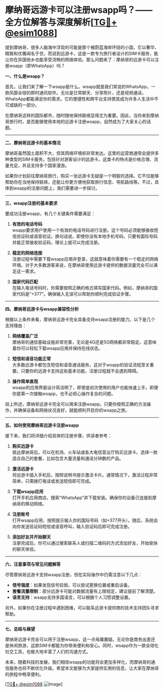 # 摩纳哥远游卡可以注册wsapp吗？——全方位解答与深度解析[[TG💪+ @esim1088](https://t.me/s/esim1088)]

提到摩纳哥，很多人脑海中浮现的可能是那个被蔚蓝海岸环绕的小国，它以奢华、精致和优雅闻名于世。而说到远游卡，这是一款专为旅行者设计的SIM卡服务，能让你在异国他乡也能享受流畅的网络体验。那么问题来了：摩纳哥的远游卡可以注册wsapp（即WhatsApp）吗？

**一、什么是wsapp？**

首先，让我们来了解一下wsapp是什么。wsapp就是我们常说的WhatsApp，一款风靡全球的即时通讯软件。无论是日常聊天、分享照片，还是视频通话，WhatsApp都能满足你的需求。它的便捷性和跨平台支持使其成为许多人生活中不可或缺的一部分。

在摩纳哥这样的国际都市，随时随地保持联络显得尤为重要。因此，当你来到摩纳哥旅行时，是否能够使用本地的远游卡注册wsapp，自然成为了大家关心的话题。

---

**二、摩纳哥远游卡的基本情况**

摩纳哥虽然国土面积不大，但其网络环境却非常发达。这里的运营商通常会提供多种类型的SIM卡服务，包括针对游客设计的远游卡。这类卡的特点是价格合理、流量充足，并且支持多个国家漫游。

如果你计划前往摩纳哥旅行，购买一张远游卡无疑是一个明智的选择。它不仅能够帮助你在当地保持联络，还能让你更方便地获取旅行信息、导航路线等。不过，具体到wsapp的注册问题上，我们需要进一步探讨。

---

**三、wsapp注册的基本要求**

要成功注册wsapp，有几个关键条件需要满足：

1. **有效的电话号码**  
   wsapp要求用户使用一个有效的电话号码进行注册。这个号码必须能够接收短信验证码或语音验证。换句话说，即使你没有本地手机号码，只要有国际号码并能正常接收验证码，理论上就可以完成注册。

2. **稳定的网络连接**  
   注册过程中需要下载wsapp应用并登录，这就意味着你需要有一个稳定的网络环境。对于大多数游客来说，在摩纳哥使用远游卡提供的数据流量完全可以满足这一需求。

3. **国家代码匹配**  
   在输入电话号码时，你需要按照正确的格式填写国家代码。例如，摩纳哥的国家代码是“+377”。确保输入无误可以帮助你顺利完成验证步骤。

---

**四、摩纳哥远游卡与wsapp兼容性分析**

根据以上条件来看，摩纳哥远游卡完全具备支持wsapp注册的能力。以下是几个支持理由：

1. **网络覆盖广泛**  
   摩纳哥的通信基础设施非常完善，无论是4G还是5G网络都非常稳定。这意味着你可以轻松下载wsapp应用并保持在线状态。

2. **短信和语音功能正常**  
   大多数远游卡都包含短信和语音通话服务，这对于wsapp的验证流程至关重要。只要你的远游卡支持这些基本功能，注册过程就不会遇到障碍。

3. **操作简单直观**  
   wsapp的应用界面设计简洁明了，即使是初次使用的用户也能快速上手。即便你是第一次接触wsapp，也不必担心操作复杂的问题。

综上所述，摩纳哥远游卡完全可以用来注册wsapp。只要你按照正确的方法操作，并确保设备和网络状况良好，就能顺利开启你的wsapp之旅。

---

**五、如何使用摩纳哥远游卡注册wsapp**

接下来，我们将详细介绍具体的注册步骤，供读者参考：

1. **购买远游卡**  
   抵达摩纳哥后，可以在机场、火车站或各大电信营业厅购买远游卡。选择一款适合自己的套餐，比如包含大量流量和通话分钟数的产品。

2. **激活远游卡**  
   将远游卡插入手机后，按照说明书提示激活卡片。通常情况下，激活过程非常简单，只需拨打电话或发送短信即可完成。

3. **下载wsapp应用**  
   打开手机应用商店，搜索“WhatsApp”并下载安装。确保你的设备已连接到摩纳哥的移动网络。

4. **注册账号**  
   打开wsapp应用，按照提示输入你的国际号码（如+377开头）。随后，系统会向你发送验证码短信或语音呼叫，输入验证码后即可完成注册。

5. **添加好友并开始聊天**  
   注册完成后，你可以通过搜索联系人或扫描二维码的方式添加好友，开始愉快的聊天体验。

---

**六、注意事项与常见问题解答**

尽管摩纳哥远游卡支持wsapp注册，但在实际操作中仍需注意以下几点：

- **信号强度**：如果发现信号较弱，可以尝试更换位置或重启设备。
- **套餐流量限制**：部分远游卡可能对数据流量有上限规定，建议提前了解清楚。
- **语言支持**：wsapp支持多国语言，可以根据个人习惯调整设置。

另外，如果你在注册过程中遇到困难，可以联系远游卡提供商的技术支持团队寻求帮助。

---

**七、总结与展望**

摩纳哥远游卡完全可以用于注册wsapp，这一点毋庸置疑。无论你是商务出差还是休闲旅游，这款SIM卡都能为你带来便利和安心。同时，wsapp作为一款全球化社交工具，也极大地丰富了人们的沟通方式。

未来，随着科技的发展，我们相信wsapp的功能将会更加多样化，而摩纳哥的通信服务也将不断优化升级。希望本文能够为大家提供实用的信息，让大家在摩纳哥的旅程中畅享便利。

[[TG💪+ @esim1088](https://t.me/s/esim1088) ![Image](https://i.postimg.cc/4NQfJmqS/Snipaste-2025-05-13-00-14-12.png)]